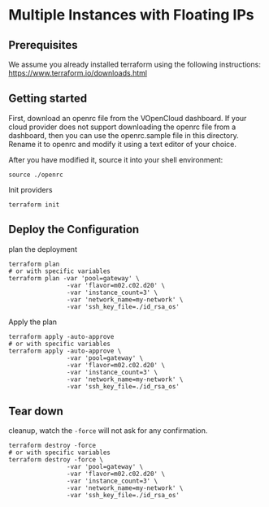 # Multiple Instances with Floating IPs

## Prerequisites

We assume you already installed terraform using the following instructions: https://www.terraform.io/downloads.html

## Getting started

First, download an openrc file from the VOpenCloud dashboard. If your cloud provider does not support downloading the openrc file from a dashboard, then you can use the openrc.sample file in this directory. Rename it to openrc and modify it using a text editor of your choice.

After you have modified it, source it into your shell environment:

```
source ./openrc
```

Init providers

```
terraform init
```


## Deploy the Configuration

plan the deployment

```
terraform plan
# or with specific variables
terraform plan -var 'pool=gateway' \
                -var 'flavor=m02.c02.d20' \
                -var 'instance_count=3' \
                -var 'network_name=my-network' \
                -var 'ssh_key_file=./id_rsa_os'
```

Apply the plan

```
terraform apply -auto-approve
# or with specific variables
terraform apply -auto-approve \
                -var 'pool=gateway' \
                -var 'flavor=m02.c02.d20' \
                -var 'instance_count=3' \
                -var 'network_name=my-network' \
                -var 'ssh_key_file=./id_rsa_os'
```


## Tear down

cleanup, watch the `-force` will not ask for any confirmation.

```
terraform destroy -force
# or with specific variables
terraform destroy -force \
                -var 'pool=gateway' \
                -var 'flavor=m02.c02.d20' \
                -var 'instance_count=3' \
                -var 'network_name=my-network' \
                -var 'ssh_key_file=./id_rsa_os'
```
